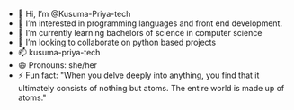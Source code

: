- 👋 Hi, I’m @Kusuma-Priya-tech
- 👀 I’m interested in programming languages and front end development.
- 🌱 I’m currently learning bachelors of science in computer science
- 💞️ I’m looking to collaborate on python based projects
- 📫 kusuma-priya-tech
- 😄 Pronouns: she/her
- ⚡ Fun fact: "When you delve deeply into anything, you find that it ultimately consists of nothing but atoms. The entire world is made up of atoms."

<!---
Kusuma-Priya-tech/Kusuma-Priya-tech is a ✨ special ✨ repository because its `README.md` (this file) appears on your GitHub profile.
You can click the Preview link to take a look at your changes.
--->
